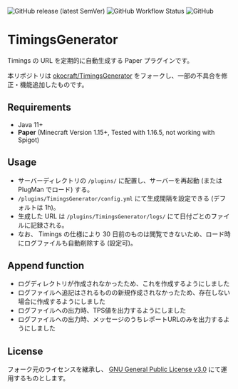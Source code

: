 ![GitHub release (latest SemVer)](https://img.shields.io/github/v/release/okocraft/TimingsGenerator)
![GitHub Workflow Status](https://img.shields.io/github/workflow/status/okocraft/TimingsGenerator/Java%20CI)
![GitHub](https://img.shields.io/github/license/okocraft/TimingsGenerator)

# TimingsGenerator

Timings の URL を定期的に自動生成する Paper プラグインです。

本リポジトリは [okocraft/TimingsGenerator](https://github.com/okocraft/TimingsGenerator) をフォークし、一部の不具合を修正・機能追加したものです。

## Requirements

- Java 11+
- **Paper** (Minecraft Version 1.15+, Tested with 1.16.5, not working with Spigot)

## Usage

- サーバーディレクトリの `/plugins/` に配置し、サーバーを再起動 (または PlugMan でロード) する。
- `/plugins/TimingsGenerator/config.yml` にて生成間隔を設定できる (デフォルトは 1h)。
- 生成した URL は `/plugins/TimingsGenerator/logs/` にて日付ごとのファイルに記録される。
- なお、 Timings の仕様により 30 日前のものは閲覧できないため、ロード時にログファイルも自動削除する (設定可)。

## Append function

- ログディレクトリが作成されなかったため、これを作成するようにしました
- ログファイルへ追記はされるものの新規作成されなかったため、存在しない場合に作成するようにしました
- ログファイルへの出力時、TPS値を出力するようにしました
- ログファイルへの出力時、メッセージのうちレポートURLのみを出力するようにしました

## License

フォーク元のライセンスを継承し、 [GNU General Public License v3.0](/LICENSE) にて運用するものとします。
